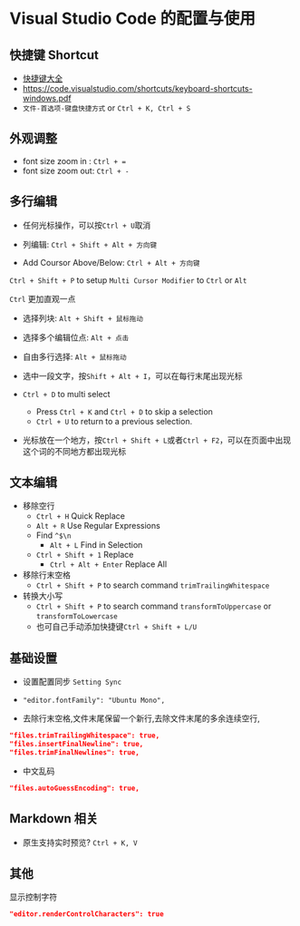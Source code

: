 # Visual Studio Code 的配置与使用

## 快捷键 Shortcut

- [快捷键大全](https://blog.csdn.net/crper/article/details/54099319)
- <https://code.visualstudio.com/shortcuts/keyboard-shortcuts-windows.pdf>
- `文件-首选项-键盘快捷方式` or `Ctrl + K, Ctrl + S`

## 外观调整
  - font size zoom in : `Ctrl + =`
  - font size zoom out: `Ctrl + -`

## 多行编辑

- 任何光标操作，可以按`Ctrl + U`取消

- 列编辑: `Ctrl + Shift + Alt + 方向键`
- Add Coursor Above/Below: `Ctrl + Alt + 方向键`

`Ctrl + Shift + P` to setup `Multi Cursor Modifier` to `Ctrl` or `Alt`

`Ctrl` 更加直观一点
- 选择列块: `Alt + Shift + 鼠标拖动`
- 选择多个编辑位点: `Alt + 点击`
- 自由多行选择: `Alt + 鼠标拖动`

- 选中一段文字，按`Shift + Alt + I`，可以在每行末尾出现光标

- `Ctrl + D` to multi select
  - Press `Ctrl + K` and `Ctrl + D` to skip a selection
  - `Ctrl + U` to return to a previous selection.
- 光标放在一个地方，按`Ctrl + Shift + L`或者`Ctrl + F2`，可以在页面中出现这个词的不同地方都出现光标

## 文本编辑
- 移除空行
  - `Ctrl + H` Quick Replace 
  - `Alt + R` Use Regular Expressions
  - Find `^$\n`
    - `Alt + L` Find in Selection
  - `Ctrl + Shift + 1` Replace
    - `Ctrl + Alt + Enter` Replace All
- 移除行末空格    
  - `Ctrl + Shift + P` to search command `trimTrailingWhitespace`
- 转换大小写
  - `Ctrl + Shift + P` to search command `transformToUppercase` or `transformToLowercase`
  - 也可自己手动添加快捷键`Ctrl + Shift + L/U`  

## 基础设置

- 设置配置同步 `Setting Sync`

- `"editor.fontFamily": "Ubuntu Mono",`

- 去除行末空格,文件末尾保留一个新行,去除文件末尾的多余连续空行,

```json
"files.trimTrailingWhitespace": true,
"files.insertFinalNewline": true,
"files.trimFinalNewlines": true,
```

- 中文乱码

```json
"files.autoGuessEncoding": true,
```

## Markdown 相关

- 原生支持实时预览? `Ctrl + K, V`

## 其他

显示控制字符

```json
"editor.renderControlCharacters": true
```
